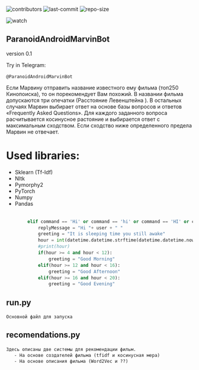 ![contributors](https://img.shields.io/github/contributors/tesemnikov-av/pelevin-recomendation-bot) ![last-commit](https://img.shields.io/github/last-commit/tesemnikov-av/Pelevin-recomendation-bot) ![repo-size](https://img.shields.io/github/repo-size/tesemnikov-av/Pelevin-recomendation-bot)

![watch](https://img.shields.io/github/watchers/tesemnikov-av/Pelevin-recomendation-bot?style=social) 


ParanoidAndroidMarvinBot
------------
version 0.1

Try in Telegram:

    @ParanoidAndroidMarvinBot

[comment]: ![Marvin](https://github.com/tesemnikov-av/files-rep/blob/master/marvin_logo.png)

Если Марвину отправить название известного ему фильма (топ250 Кинопоиска), то он порекомендует Вам похожий.
В названии фильма допускаются три опечатки (Расстояние Левенштейна ).
В остальных случаях Марвин выбирает ответ на основе базы вопросов и ответов «Frequently Asked Questions».
Для каждого заданного вопроса расчитывается косинусное растояние и выбирается ответ с максимальным сходством.
Если сходство ниже определенного предела Марвин не отвечает.

# Used libraries:

 - Sklearn (Tf-Idf)
 - Nltk
 - Pymorphy2
 - PyTorch
 - Numpy
 - Pandas
 
```python

        elif command == 'Hi' or command == 'hi' or command == 'HI' or command == 'hI':     #Hi Query
            replyMessage = "Hi "+ user + " "
            greeting = "It is sleeping time you still awake"
            hour = int(datetime.datetime.strftime(datetime.datetime.now(), '%H'))
            #print(hour)
            if(hour >= 4 and hour < 12):
                greeting = "Good Morning"
            elif(hour >= 12 and hour < 16):
                greeting = "Good Afternoon"
            elif(hour >= 16 and hour < 20):
                greeting = "Good Evening"
```
 
 run.py
 ------
 
    Основной файл для запуска
    
 recomendations.py 
 -----------------
 
    Здесь описаны две системы для рекомендации фильм. 
       - На основе создателей фильма (tfidf и косинусная мера)
       - На основе описания фильма (Word2Vec и ??)
